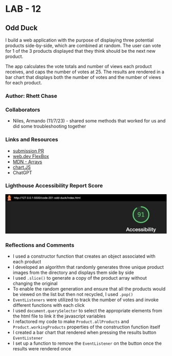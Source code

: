 # LAB - 12

## Odd Duck

I build a web application with the purpose of displaying three potential products side-by-side, which are combined at random. The user can vote for 1 of the 3 products displayed that they think should be the next new product.

The app calculates the vote totals and number of views each product receives, and caps the number of votes at 25. The results are rendered in a bar chart that displays both the number of votes and the number of views for each product.

### Author: Rhett Chase

### Collaborators

- Niles, Armando (11/7/23) - shared some methods that worked for us and did some troubleshooting together

### Links and Resources

- [submission PR](https://github.com/rhettchase/code-201-odd-duck)
- [web.dev FlexBox](https://web.dev/learn/css/flexbox/)
- [MDN - Arrays](https://developer.mozilla.org/en-US/docs/Web/JavaScript/Reference/Global_Objects/Array/pop)
- [chart.JS](https://www.chartjs.org/docs/latest/getting-started/)
- ChatGPT

### Lighthouse Accessibility Report Score

![Acessibility Score](img/accessibility.png)

### Reflections and Comments

- I used a constructor function that creates an object associated with each product
- I developed an algorithm that randomly generates three unique product images from the directory and displays them side by side
- I used `.slice()` to generate a copy of the product array without changing the original
- To enable the random generation and ensure that all the products would be viewed on the list but then not recycled, I used `.pop()`
- `EventListeners` were utilized to track the number of votes and invoke different functions with each click
- I used `document.querySelector` to select the appropriate elements from the html file to link it the javascript variables
- I refactored my code to make `Product.allProducts` and `Product.workingProducts` properties of the construction function itself
- I created a bar chart that rendered when pressing the results button `EventListener`
- I set up a function to remove the `EventListener` on the button once the results were rendered once
